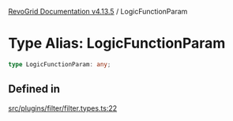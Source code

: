 [RevoGrid Documentation v4.13.5](README.md) / LogicFunctionParam

# Type Alias: LogicFunctionParam

```ts
type LogicFunctionParam: any;
```

## Defined in

[src/plugins/filter/filter.types.ts:22](https://github.com/revolist/revogrid/blob/f32590b4b251a55e7610f26e48cd67947bdd6441/src/plugins/filter/filter.types.ts#L22)
